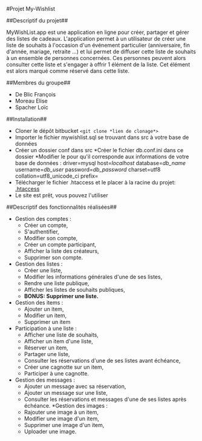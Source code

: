 #Projet My-Wishlist

##Descriptif du projet##

MyWishList.app est une application en ligne pour créer, partager et gérer des listes de cadeaux.
L'application permet à un utilisateur de créer une liste de souhaits à l'occasion d'un événement
particulier (anniversaire, fin d'année, mariage, retraite …) et lui permet de diffuser cette liste de
souhaits à un ensemble de personnes concernées. Ces personnes peuvent alors consulter cette liste
et s'engager à offrir 1 élément de la liste. Cet élément est alors marqué comme réservé dans cette
liste.

##Membres du groupe##
* De Blic François
* Moreau Elise
* Spacher Loïc

##Installation##
* Cloner le dépôt bitbucket
`<git clone *lien de clonage*>` 
* Importer le fichier mywishlist.sql se trouvant dans src à votre base de données
* Créer un dossier conf dans src
    *Créer le fichier db.conf.ini dans ce dossier
    *Modifier le pour qu'il corresponde aux informations de votre base de données :
	driver=mysql
	host=*localhost*
	database=*db_name*
	username=*db_user*
	password=*db_password*
	charset=utf8
	collation=utf8_unicode_ci
	prefix=
* Télécharger le fichier .htaccess et le placer à la racine du projet:
[.htaccess](https://drive.google.com/file/d/1FyX5qk8CnRWy90kXeUxuqFNHbE_b_SUI/view?usp=sharing)
* Le site est prêt, vous pouvez l'utiliser
	
##Descriptif des fonctionnalités réalisées##
* Gestion des comptes :
    * Créer un compte,
    * S'authentifier,
    * Modifier son compte,
    * Créer un compte participant,
    * Afficher la liste des créateurs,
    * Supprimer son compte.
* Gestion des listes :
    * Créer une liste,
    * Modifier les informations générales d'une de ses listes,
    * Rendre une liste publique,
    * Afficher les listes de souhaits publiques,
    * **BONUS: Supprimer une liste.**
* Gestion des items :
    * Ajouter un item,
    * Modifier un item,
    * Supprimer un item
* Participation à une liste :
    * Afficher une liste de souhaits,
    * Afficher un item d'une liste,
    * Réserver un item,
    * Partager une liste,
    * Consulter les réservations d'une de ses listes avant échéance,
    * Créer une cagnotte sur un item,
    * Participer à une cagnotte.
* Gestion des messages :
    * Ajouter un message avec sa réservation,
    * Ajouter un message sur une liste,
    * Consulter les réservations et messages d'une de ses listes après échéance.
*Gestion des images : 
    * Rajouter une image à un item,
    * Modifier une image d'un item,
    * Supprimer une image d'un item,
    * Uploader une image.

 


